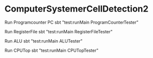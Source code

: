 # ComputerSystemerCellDetection2

Run Programcounter PC
sbt "test:runMain ProgramCounterTester"

Run RegisterFile
sbt "test:runMain RegisterFileTester"

Run ALU
sbt "test:runMain ALUTester"

Run CPUTop
sbt "test:runMain CPUTopTester"
